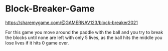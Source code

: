 # Block-Breaker-Game
https://sharemygame.com/@GAMERNAV123/block-breaker2021

For this game you move around the paddle with the ball and you try to break the blocks until none are left
with only 5 lives, as the ball hits the middle you lose lives if it hits 0 game over.

